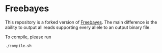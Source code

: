 # Freebayes

This repository is a forked version of [Freebayes](https://github.com/freebayes/freebayes).
The main difference is the ability to output all reads supporting every allele to an output binary file.

To compile, please run
```bash
./compile.sh
```
